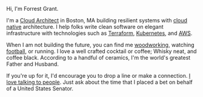 Hi, I'm Forrest Grant.

I'm a [Cloud Architect](http://www.github.com/forrestgrant) in Boston, MA building resilient systems with [cloud native](https://www.cncf.io/) architecture. I help folks write clean software on elegant infrastructure with technologies such as [Terraform](https://www.terraform.io/), [Kubernetes](https://kubernetes.io/), and [AWS](https://aws.amazon.com/).

When I am not building the future, you can find me [woodworking](http://www.instagram.com/forrestgrant), watching [football](http://www.patriots.com/), or running. I love a well crafted cocktail or coffee; Whisky neat, and coffee black. According to a handful of ceramics, I'm the world's greatest Father and Husband.

If you're up for it, I'd encourage you to drop a line or make a connection. [I love talking to people](mailto:hello@forrestgrant.com). Just ask about the time that I placed a bet on behalf of a United States Senator.
